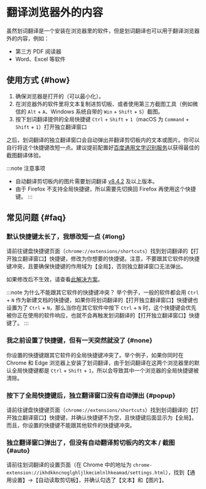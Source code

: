 # 翻译浏览器外的内容

虽然划词翻译是一个安装在浏览器里的软件，但是划词翻译也可以用于翻译浏览器外的内容，例如：

- 第三方 PDF 阅读器
- Word、Excel 等软件

## 使用方式 {#how}

1. 确保浏览器是打开的（可以最小化）。
2. 在浏览器外的软件里将文本复制进剪切板、或者使用第三方截图工具（例如微信的 `Alt` + `A`、Windows 系统自带的 `Win` + `Shift` + `S`）截图。
3. 按下划词翻译提供的全局快捷键 `Ctrl` + `Shift` + `1`（macOS 为 `Command` + `Shift` + `1`）打开独立翻译窗口

之后，划词翻译的独立翻译窗口会自动弹出并翻译剪切板内的文本或图片。你可以自行将这个快捷键改短一点。建议提前配置好[百度通用文字识别服务](../services/baidu-ocr.md)以获得最佳的截图翻译体验。

:::note 注意事项
- 自动翻译剪切板内的图片需要划词翻译 [v8.4.2](../log.md#v8-4-2) 及以上版本。
- 由于 Firefox 不支持全局快捷键，所以需要先切换回 Firefox 再使用这个快捷键。
:::

## 常见问题 {#faq}

### 默认快捷键太长了，我想改短一点 {#long}

请前往键盘快捷键页面（`chrome://extensions/shortcuts`）找到划词翻译的【打开独立翻译窗口】快捷键，修改为你想要的快捷键。注意，不要跟其它软件的快捷键冲突，且要确保快捷键的作用域为【全局】，否则独立翻译窗口无法弹出。

如果修改后不生效，请查看[此解决方案](../faq.mdx#edit-shortcut-key)。

:::note 为什么不能跟其它软件的快捷键冲突？
举个例子，一般的软件都会用 `Ctrl` + `N` 作为新建文档的快捷键，如果你将划词翻译的【打开独立翻译窗口】快捷键也设置为了 `Ctrl` + `N`，那么当你在其它软件中按下 `Ctrl` + `N` 时，这个快捷键会优先被你正在使用的软件响应，也就不会再触发划词翻译的【打开独立翻译窗口】快捷键了。
:::

### 我之前设置了快捷键，但有一天突然就没了 {#none}

你设置的快捷键跟其它软件的全局快捷键冲突了。举个例子，如果你同时在 Chrome 和 Edge 浏览器上安装了划词翻译，由于划词翻译在这两个浏览器里的默认全局快捷键都是 `Ctrl` + `Shift` + `1`，所以会导致其中一个浏览器的全局快捷键被清除。

### 按下了全局快捷键后，独立翻译窗口没有自动弹出 {#popup}

请前往键盘快捷键页面（`chrome://extensions/shortcuts`）找到划词翻译的【打开独立翻译窗口】快捷键，并确认快捷键不为空，且快捷键后面显示为【全局】。而且，你设置的快捷键不能跟其他软件的快捷键冲突。

### 独立翻译窗口弹出了，但没有自动翻译剪切板内的文本 / 截图 {#auto}

请前往划词翻译的设置页面（在 Chrome 中的地址为 `chrome-extension://ikhdkkncnoglghljlkmcimlnlhkeamad/settings.html`），找到【通用设置】->【自动读取剪切板】，并确认勾选了【文本】和【图片】。